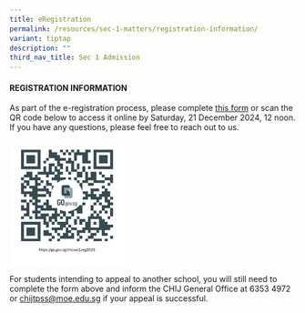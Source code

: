 ```yaml
---
title: eRegistration
permalink: /resources/sec-1-matters/registration-information/
variant: tiptap
description: ""
third_nav_title: Sec 1 Admission
---
```

<h4>REGISTRATION INFORMATION</h4>
<p>As part of the e-registration process, please complete <a href="https://form.gov.sg/67203fd1a8cd3e2fc1c96ff1" rel="noopener noreferrer nofollow" target="_blank">this form</a> or
scan the QR code below to access it online by Saturday, 21 December 2024,
12 noon. If you have any questions, please feel free to reach out to us.</p>
<div class="isomer-image-wrapper">
<img style="width: 40%;" height="auto" width="100%" alt="sec 1 registration 2025" src="/images/Admission/chijsec1reg2025.png">
</div>
<p>For students intending to appeal to another school, you will still need
to complete the form above and inform the CHIJ General Office at 6353 4972
or <a href="mailto:chijtpss@moe.edu.sg" rel="noopener noreferrer nofollow" target="_blank">chijtpss@moe.edu.sg</a> if
your appeal is successful.</p>